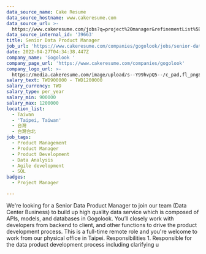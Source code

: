 ```yaml
---
data_source_name: Cake Resume
data_source_hostname: www.cakeresume.com
data_source_url: >-
  https://www.cakeresume.com/jobs?q=project%20manager&refinementList%5Blang_name%5D%5B0%5D=English&refinementList%5Bsalary_type%5D=per_year&range%5Bsalary_range%5D%5Bmin%5D=1000000&page=2
data_source_internal_id: '39663'
title: Senior Data Product Manager
job_url: 'https://www.cakeresume.com/companies/gogolook/jobs/senior-data-product-manager'
date: 2022-04-27T04:34:38.447Z
company_name: 'Gogolook '
company_page_url: 'https://www.cakeresume.com/companies/gogolook'
company_logo_url: >-
  https://media.cakeresume.com/image/upload/s--Y99hvpQ5--/c_pad,fl_png8,h_200,w_200/v1618254473/gi3vnzovbkfiqffe6fu7.png
salary_text: TWD900000 - TWD1200000
salary_currency: TWD
salary_type: per_year
salary_min: 900000
salary_max: 1200000
location_list:
  - Taiwan
  - 'Taipei, Taiwan'
  - 台灣
  - 台灣台北
job_tags:
  - Product Management
  - Product Manager
  - Product Development
  - Data Analysis
  - Agile development
  - SQL
badges:
  - Project Manager

---
```


We're looking for a Senior Data Product Manager to join our team (Data Center Business) to build up high quality data service which is composed of APIs, models, and databases in Gogolook. You’ll closely work with developers from backend to client, and other functions to drive the product development process. This is a full-time remote role and you're welcome to work from our physical office in Taipei. Responsibilities 1. Responsible for the data product development process including clarifying u